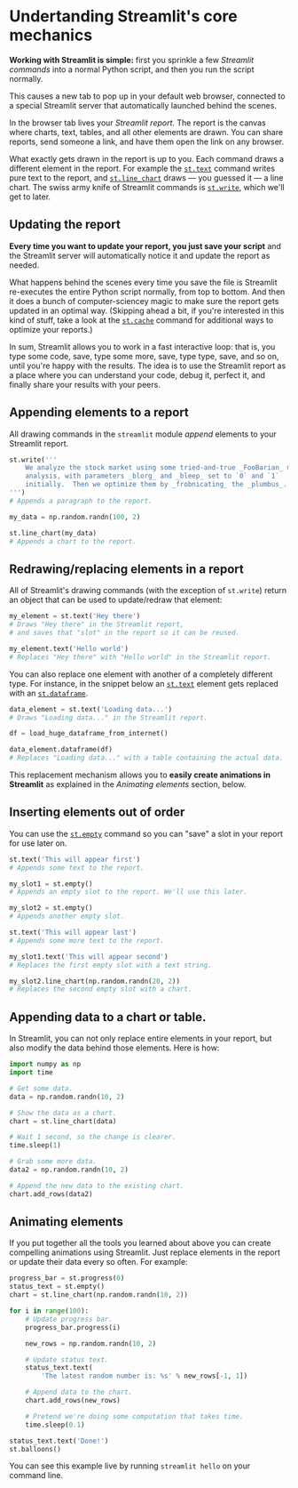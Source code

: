 # Undertanding Streamlit's core mechanics

**Working with Streamlit is simple:** first you sprinkle a few _Streamlit
commands_ into a normal Python script, and then you run the script
normally.

This causes a new tab to pop up in your default web browser, connected to a
special Streamlit server that automatically launched behind the scenes.

In the browser tab lives your _Streamlit report_. The report is the canvas
where charts, text, tables, and all other elements are drawn. You can share
reports, send someone a link, and have them open the link on any browser.

What exactly gets drawn in the report is up to you. Each command draws a
different element in the report. For example the
[`st.text`](api/text.html#streamlit_text)
command writes pure text to the report, and
[`st.line_chart`](api/charts.html#streamlit_line_chart) draws — you guessed it
— a line chart.  The swiss army knife of Streamlit commands is
[`st.write`](api/text.html#write), which we'll get to later.

## Updating the report

**Every time you want to update your report, you just save your script**
and the Streamlit server will automatically notice it and update the report
as needed.

What happens behind the scenes every time you save the file is Streamlit
re-executes the entire Python script normally, from top to bottom. And
then it does a bunch of computer-sciencey magic to make sure the report
gets updated in an optimal way. (Skipping ahead a bit, if you're interested
in this kind of stuff, take a look at the
[`st.cache`](api/optimization.html#streamlit.cache) command for additional ways to
optimize your reports.)

In sum, Streamlit allows you to work in a fast interactive loop: that is, you
type some code, save, type some more, save, type type, save, and so on,
until you're happy with the results. The idea is to use the Streamlit
report as a place where you can understand your code, debug it, perfect it,
and finally share your results with your peers.

## Appending elements to a report

All drawing commands in the `streamlit` module _append_ elements to your
Streamlit report.

```python
st.write('''
    We analyze the stock market using some tried-and-true _FooBarian_ model
    analysis, with parameters _blorg_ and _bleep_ set to `0` and `1`
    initially.  Then we optimize them by _frobnicating_ the _plumbus_.
''')
# Appends a paragraph to the report.

my_data = np.random.randn(100, 2)

st.line_chart(my_data)
# Appends a chart to the report.
```

## Redrawing/replacing elements in a report

All of Streamlit's drawing commands (with the exception of `st.write`) return
an object that can be used to update/redraw that element:

```python
my_element = st.text('Hey there')
# Draws "Hey there" in the Streamlit report,
# and saves that "slot" in the report so it can be reused.

my_element.text('Hello world')
# Replaces "Hey there" with "Hello world" in the Streamlit report.
```

You can also replace one element with another of a completely different
type. For instance, in the snippet below an [`st.text`](api/text.html#text)
element gets replaced with an [`st.dataframe`](api/data.html#dataframe).

```python
data_element = st.text('Loading data...')
# Draws "Loading data..." in the Streamlit report.

df = load_huge_dataframe_from_internet()

data_element.dataframe(df)
# Replaces "Loading data..." with a table containing the actual data.
```

This replacement mechanism allows you to **easily create animations in
Streamlit** as explained in the _Animating elements_ section, below.

## Inserting elements out of order

You can use the [`st.empty`](api/other.html#streamlit.empty) command so you can
"save" a slot in your report for use later on.

```python
st.text('This will appear first')
# Appends some text to the report.

my_slot1 = st.empty()
# Appends an empty slot to the report. We'll use this later.

my_slot2 = st.empty()
# Appends another empty slot.

st.text('This will appear last')
# Appends some more text to the report.

my_slot1.text('This will appear second')
# Replaces the first empty slot with a text string.

my_slot2.line_chart(np.random.randn(20, 2))
# Replaces the second empty slot with a chart.
```

## Appending data to a chart or table.

In Streamlit, you can not only replace entire elements in your report, but also
modify the data behind those elements. Here is how:

```python
import numpy as np
import time

# Get some data.
data = np.random.randn(10, 2)

# Show the data as a chart.
chart = st.line_chart(data)

# Wait 1 second, so the change is clearer.
time.sleep(1)

# Grab some more data.
data2 = np.random.randn(10, 2)

# Append the new data to the existing chart.
chart.add_rows(data2)
```

## Animating elements

If you put together all the tools you learned about above you can create
compelling animations using Streamlit. Just replace elements in the report or
update their data every so often. For example:

```python
progress_bar = st.progress(0)
status_text = st.empty()
chart = st.line_chart(np.random.randn(10, 2))

for i in range(100):
    # Update progress bar.
    progress_bar.progress(i)

    new_rows = np.random.randn(10, 2)

    # Update status text.
    status_text.text(
        'The latest random number is: %s' % new_rows[-1, 1])

    # Append data to the chart.
    chart.add_rows(new_rows)

    # Pretend we're doing some computation that takes time.
    time.sleep(0.1)

status_text.text('Done!')
st.balloons()
```

You can see this example live by running `streamlit hello` on your command
line.
